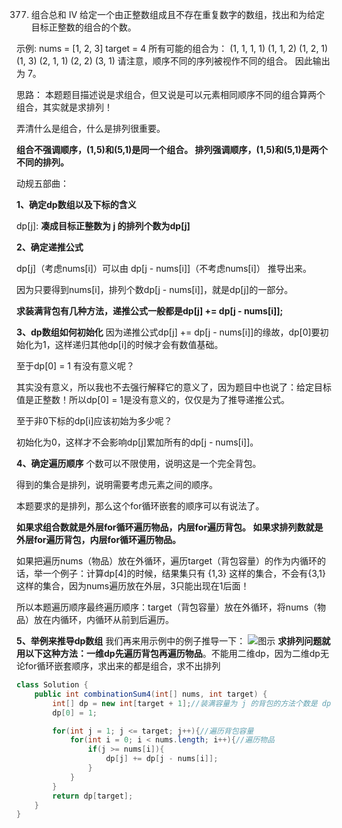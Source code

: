 

377. 组合总和 Ⅳ
给定一个由正整数组成且不存在重复数字的数组，找出和为给定目标正整数的组合的个数。

示例:
nums = [1, 2, 3]
target = 4
所有可能的组合为：
(1, 1, 1, 1)
(1, 1, 2)
(1, 2, 1)
(1, 3)
(2, 1, 1)
(2, 2)
(3, 1)
请注意，顺序不同的序列被视作不同的组合。
因此输出为 7。

思路：
本题题目描述说是求组合，但又说是可以元素相同顺序不同的组合算两个组合，其实就是求排列！

弄清什么是组合，什么是排列很重要。

**组合不强调顺序，(1,5)和(5,1)是同一个组合。
排列强调顺序，(1,5)和(5,1)是两个不同的排列。**

动规五部曲：

**1、确定dp数组以及下标的含义**

dp[j]: **凑成目标正整数为 j 的排列个数为dp[j]**

**2、确定递推公式**

dp[j]（考虑nums[i]）可以由 dp[j - nums[i]]（不考虑nums[i]） 推导出来。

因为只要得到nums[i]，排列个数dp[j - nums[i]]，就是dp[j]的一部分。

**求装满背包有几种方法，递推公式一般都是dp[j] += dp[j - nums[i]];**

**3、dp数组如何初始化**
因为递推公式dp[j] += dp[j - nums[i]]的缘故，dp[0]要初始化为1，这样递归其他dp[i]的时候才会有数值基础。

至于dp[0] = 1 有没有意义呢？

其实没有意义，所以我也不去强行解释它的意义了，因为题目中也说了：给定目标值是正整数！所以dp[0] = 1是没有意义的，仅仅是为了推导递推公式。

至于非0下标的dp[i]应该初始为多少呢？

初始化为0，这样才不会影响dp[j]累加所有的dp[j - nums[i]]。

**4、确定遍历顺序**
个数可以不限使用，说明这是一个完全背包。

得到的集合是排列，说明需要考虑元素之间的顺序。

本题要求的是排列，那么这个for循环嵌套的顺序可以有说法了。

**如果求组合数就是外层for循环遍历物品，内层for遍历背包。
如果求排列数就是外层for遍历背包，内层for循环遍历物品。**

如果把遍历nums（物品）放在外循环，遍历target（背包容量）的作为内循环的话，举一个例子：计算dp[4]的时候，结果集只有 {1,3} 这样的集合，不会有{3,1}这样的集合，因为nums遍历放在外层，3只能出现在1后面！

所以本题遍历顺序最终遍历顺序：target（背包容量）放在外循环，将nums（物品）放在内循环，内循环从前到后遍历。

**5、举例来推导dp数组**
我们再来用示例中的例子推导一下：
![图示](https://img-blog.csdnimg.cn/20210201160308473.png?x-oss-process=image/watermark,type_ZmFuZ3poZW5naGVpdGk,shadow_10,text_aHR0cHM6Ly9ibG9nLmNzZG4ubmV0L3dlaXhpbl80NjQ5NzUwMw==,size_16,color_FFFFFF,t_70)
**求排列问题就用以下这种方法：一维dp先遍历背包再遍历物品**。不能用二维dp，因为二维dp无论for循环嵌套顺序，求出来的都是组合，求不出排列
```java
class Solution {
    public int combinationSum4(int[] nums, int target) {
        int[] dp = new int[target + 1];//装满容量为 j 的背包的方法个数是 dp[j]
        dp[0] = 1;

        for(int j = 1; j <= target; j++){//遍历背包容量
            for(int i = 0; i < nums.length; i++){//遍历物品
                if(j >= nums[i]){
                    dp[j] += dp[j - nums[i]];
                }
            }
        }
        return dp[target];
    }
}
```